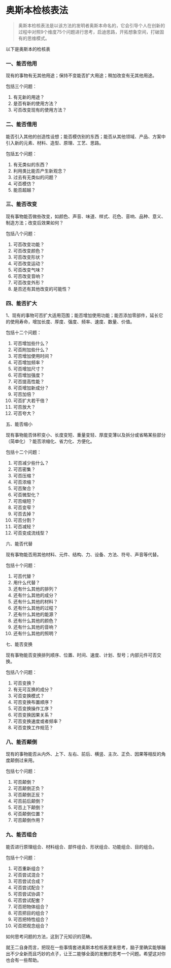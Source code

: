 # 奥斯本检核表法

> 奥斯本检核表法是以该方法的发明者奥斯本命名的，它会引导个人在创新的过程中对照9个维度75个问题进行思考，启迪思路，开拓想象空间，打破固有的思维模式。

以下是奥斯本的检核表

### 一、能否他用

现有的事物有无其他用途；保持不变能否扩大用途；稍加改变有无其他用途。

包括三个问题：

1. 有无新的用途？
1. 是否有新的使用方法？
1. 可否改变现有的使用方法？

### 二、能否借用

能否引入其他的创造性设想；能否模仿别的东西；能否从其他领域、产品、方案中引入新的元素、材料、造型、原理、工艺、思路。

包括五个问题：

1. 有无类似的东西？
1. 利用类比能否产生新观念？
1. 过去有无类似的问题？
1. 可否模仿？
1. 能否超越？

### 三、能否改变

现有事物能否做些改变，如颜色、声音、味道、样式、花色、音响、品种、意义、制造方法；改变后效果如何？

包括八个问题：

1. 可否改变功能？
1. 可否改变颜色？
1. 可否改变形状？
1. 可否改变运动？
1. 可否改变气味？
1. 可否改变音响？
1. 可否改变外形？
1. 是否还有其他改变的可能性？

### 四、能否扩大

1、现有的事物可否扩大适用范围；能否增加使用功能；能否添加零部件，延长它的使用寿命，增加长度、厚度、强度、频率、速度、数量、价值。

包括十二个问题：

1. 可否增加些什么？
1. 可否附加些什么？
1. 可否增加使用时间？
1. 可否增加频率？
1. 可否增加尺寸？
1. 可否增加强度？
1. 可否提高性能？
1. 可否增加新成分？
1. 可否加倍？
1. 可否扩大若干倍？
1. 可否放大？
1. 可否夸大？

五、能否缩小

现有事物能否体积变小、长度变短、重量变轻、厚度变薄以及拆分或省略某些部分（简单化）？能否浓缩化、省力化、方便化。

包括十二个问题：

1. 可否减少些什么？
1. 可否密集？
1. 可否压缩？
1. 可否浓缩？
1. 可否聚合？
1. 可否微型化？
1. 可否缩短？
1. 可否变窄？
1. 可否去掉？
1. 可否分割？
1. 可否减轻？
1. 可否变成流线型？

六、能否代替

现有事物能否用其他材料、元件、结构、力、设备、方法、符号、声音等代替。

包括十个问题：

1. 可否代替？
1. 用什么代替？
1. 还有什么其他的排列？
1. 还有什么其他的成分？
1. 还有什么其他的材料？
1. 还有什么其他的过程？
1. 还有什么其他的能源？
1. 还有什么其他的颜色？
1. 还有什么其他的音响？
1. 还有什么其他的照明？

七、能否变换

现有事物能否变换排列顺序、位置、时间、速度、计划、型号；内部元件可否交换。

包括八个问题：

1. 可否变换？
1. 有无可互换的成分？
1. 可否变换模式？
1. 可否变换布置顺序？
1. 可否变换操作工序？
1. 可否变换因果关系？
1. 可否变换速度或者频率？
1. 可否变换工作规范？

### 八、能否颠倒

现有的事物能否从内外、上下、左右、前后、横竖、主次、正负、因果等相反的角度颠倒过来用。

包括七个问题：

1. 可否颠倒？
1. 可否颠倒正负？
1. 可否颠倒正反？
1. 可否前后颠倒？
1. 可否上下颠倒？
1. 可否颠倒位置？
1. 可否颠倒作用？

### 九、能否组合

能否进行原理组合、材料组合、部件组合、形状组合、功能组合、目的组合。

包括十个问题：

1. 可否重新组合？
1. 可否尝试混合？
1. 可否尝试合成？
1. 可否尝试配合？
1. 可否尝试协调？
1. 可否尝试配套？
1. 可否把物体组合？
1. 可否把目的组合？
1. 可否把特性组合？
1. 可否把观念组合？

如何思考问题的方法，这到了元知识的范畴。

就王二自身而言，把现在一些事情套进奥斯本检核表里来思考，脑子里确实能够蹦出不少全新而且巧妙的点子，让王二能够全面的发散的思考一个问题。希望这对你也会有一些帮助。
